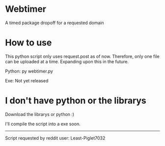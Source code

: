 # Webtimer
 A timed package dropoff for a requested domain

# How to use
 This python script only uses request.post as of now. Therefore, only one file can be uploaded at a time. Expanding upon this in the future. 

 Python:
    py webtimer.py

 Exe:
    Not yet released
# I don't have python or the librarys 
 Download the librarys or python :)

 I'll compile the script into a exe soon.

 ***

 Script requested by reddit user: Least-Piglet7032